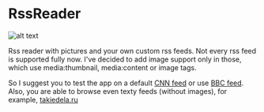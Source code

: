 # RssReader
![alt text](https://www.dropbox.com/s/xohkrf5ywnxqrxf/Screenshot_20160816-154215.png?dl=0&raw=1)

Rss reader with pictures and your own custom rss feeds.
Not every rss feed is supported fully now. I've decided to add image support only in those, which use media:thumbnail, media:content or image tags.

So I suggest you to test the app on a default [CNN feed](http://rss.cnn.com/rss/edition.rss) or use [BBC feed](http://feeds.bbci.co.uk/news/world/rss.xml). Also, you are able to browse even texty feeds (without images), for example, [takiedela.ru](http://takiedela.ru/feed/) 
